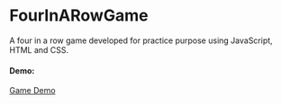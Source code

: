 # FourInARowGame
A four in a row game developed for practice purpose using JavaScript, HTML and CSS.

<h4>Demo:</h4>
<a href="https://ariasher.github.io/FourInARowGame/game.html">Game Demo</a>
